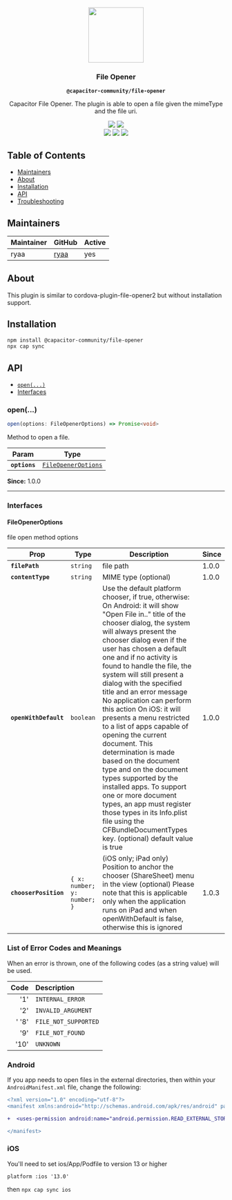 <p align="center"><br><img src="https://user-images.githubusercontent.com/236501/85893648-1c92e880-b7a8-11ea-926d-95355b8175c7.png" width="128" height="128" /></p>
<h3 align="center">File Opener</h3>
<p align="center"><strong><code>@capacitor-community/file-opener</code></strong></p>
<p align="center">
  Capacitor File Opener. The plugin is able to open a file given the mimeType and the file uri.
</p>

<p align="center">
  <img src="https://img.shields.io/maintenance/yes/2022?style=flat-square" />
  <a href="https://www.npmjs.com/package/@capacitor-community/file-opener"><img src="https://img.shields.io/npm/l/@capacitor-community/file-opener?style=flat-square" /></a>
<br>
  <a href="https://www.npmjs.com/package/@capacitor-community/file-opener"><img src="https://img.shields.io/npm/dw/@capacitor-community/file-opener?style=flat-square" /></a>
  <a href="https://www.npmjs.com/package/@capacitor-community/file-opener"><img src="https://img.shields.io/npm/v/@capacitor-community/file-opener?style=flat-square" /></a>
<!-- ALL-CONTRIBUTORS-BADGE:START - Do not remove or modify this section -->
<a href="#contributors-"><img src="https://img.shields.io/badge/all%20contributors-1-orange?style=flat-square" /></a>
<!-- ALL-CONTRIBUTORS-BADGE:END -->
</p>

## Table of Contents

- [Maintainers](#maintainers)
- [About](#about)
- [Installation](#installation)
- [API](#api)
- [Troubleshooting](#troubleshooting)

## Maintainers

| Maintainer | GitHub                                | Active |
| ---------- | ------------------------------------- | ------ |
| ryaa       | [ryaa](https://github.com/ryaa)       | yes    |


## About

This plugin is similar to cordova-plugin-file-opener2 but without installation support.

## Installation

```bash
npm install @capacitor-community/file-opener
npx cap sync
```

## API

<docgen-index>

* [`open(...)`](#open)
* [Interfaces](#interfaces)

</docgen-index>

<docgen-api>
<!--Update the source file JSDoc comments and rerun docgen to update the docs below-->

### open(...)

```typescript
open(options: FileOpenerOptions) => Promise<void>
```

Method to open a file.

| Param         | Type                                                            |
| ------------- | --------------------------------------------------------------- |
| **`options`** | <code><a href="#fileopeneroptions">FileOpenerOptions</a></code> |

**Since:** 1.0.0

--------------------


### Interfaces


#### FileOpenerOptions

file open method options

| Prop                  | Type                                   | Description                                                                                                                                                                                                                                                                                                                                                                                                                                                                                                                                                                                                                                                                                                                                                                                      | Since |
| --------------------- | -------------------------------------- | ------------------------------------------------------------------------------------------------------------------------------------------------------------------------------------------------------------------------------------------------------------------------------------------------------------------------------------------------------------------------------------------------------------------------------------------------------------------------------------------------------------------------------------------------------------------------------------------------------------------------------------------------------------------------------------------------------------------------------------------------------------------------------------------------ | ----- |
| **`filePath`**        | <code>string</code>                    | file path                                                                                                                                                                                                                                                                                                                                                                                                                                                                                                                                                                                                                                                                                                                                                                                        | 1.0.0 |
| **`contentType`**     | <code>string</code>                    | MIME type (optional)                                                                                                                                                                                                                                                                                                                                                                                                                                                                                                                                                                                                                                                                                                                                                                             | 1.0.0 |
| **`openWithDefault`** | <code>boolean</code>                   | Use the default platform chooser, if true, otherwise: On Android: it will show "Open File in.." title of the chooser dialog, the system will always present the chooser dialog even if the user has chosen a default one and if no activity is found to handle the file, the system will still present a dialog with the specified title and an error message No application can perform this action On iOS: it will presents a menu restricted to a list of apps capable of opening the current document. This determination is made based on the document type and on the document types supported by the installed apps. To support one or more document types, an app must register those types in its Info.plist file using the CFBundleDocumentTypes key. (optional) default value is true | 1.0.0 |
| **`chooserPosition`** | <code>{ x: number; y: number; }</code> | (iOS only; iPad only) Position to anchor the chooser (ShareSheet) menu in the view (optional) Please note that this is applicable only when the application runs on iPad and when openWithDefault is false, otherwise this is ignored                                                                                                                                                                                                                                                                                                                                                                                                                                                                                                                                                            | 1.0.3 |

</docgen-api>

### List of Error Codes and Meanings
When an error is thrown, one of the following codes (as a string value) will be used.

| Code | Description                      |
|-----:|:---------------------------------|
|   '1' | `INTERNAL_ERROR`                |
|   '2' | `INVALID_ARGUMENT`              |
'   '8' | `FILE_NOT_SUPPORTED`            |
|   '9' | `FILE_NOT_FOUND`                |
|  '10' | `UNKNOWN`                       |

### Android

If you app needs to open files in the external directories, then within your `AndroidManifest.xml` file, change the following:

```diff
<?xml version="1.0" encoding="utf-8"?>
<manifest xmlns:android="http://schemas.android.com/apk/res/android" package="com.example">

+  <uses-permission android:name="android.permission.READ_EXTERNAL_STORAGE" />

</manifest>
```
### iOS
You'll need to set ios/App/Podfile to version 13 or higher
```
platform :ios '13.0'
```
then `npx cap sync ios`

